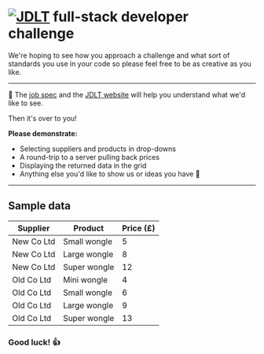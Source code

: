 # [![JDLT](https://jdlt.co.uk/images/jdlt_500px_light.png "JDLT")](https://jdlt.co.uk) full-stack developer challenge

We're hoping to see how you approach a challenge and what sort of standards you use in your code so please feel free to be as creative as you like.

---

🧐 The [job spec](https://jdlt.co.uk/join-the-team/vacancies/) and the [JDLT website](https://jdlt.co.uk) will help you understand what we'd like to see.

Then it's over to you!

**Please demonstrate:**
* Selecting suppliers and products in drop-downs
* A round-trip to a server pulling back prices
* Displaying the returned data in the grid
* Anything else you'd like to show us or ideas you have 🤔

---

## Sample data

| Supplier    | Product      | Price (£) |
| ------------|--------------|-----------|
| New Co Ltd  | Small wongle | 5         |
| New Co Ltd  | Large wongle | 8         |
| New Co Ltd  | Super wongle | 12        |
| Old Co Ltd  | Mini wongle  | 4         |
| Old Co Ltd  | Small wongle | 6         |
| Old Co Ltd  | Large wongle | 9         |
| Old Co Ltd  | Super wongle | 13        |

### Good luck! 👍
